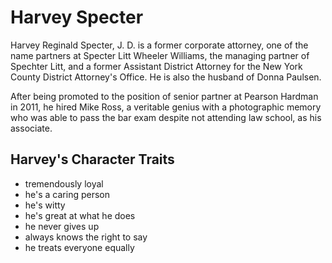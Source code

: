 # Harvey Specter

Harvey Reginald Specter, J. D. is a former corporate attorney, one of the name partners at Specter Litt Wheeler Williams, the managing partner of Spechter Litt, and a former Assistant District Attorney for the New York County District Attorney's Office. He is also the husband of Donna Paulsen.

After being promoted to the position of senior partner at Pearson Hardman in 2011, he hired Mike Ross, a veritable genius with a photographic memory who was able to pass the bar exam despite not attending law school, as his associate.

## Harvey's Character Traits

* tremendously loyal
* he's a caring person
* he's witty
* he's great at what he does
* he never gives up
* always knows the right to say
* he treats everyone equally




